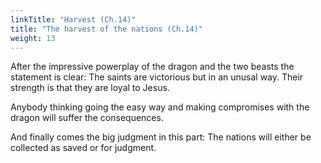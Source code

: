 ```yaml
---
linkTitle: "Harvest (Ch.14)"
title: "The harvest of the nations (Ch.14)"
weight: 13
---
```


After the impressive powerplay of the dragon and the two beasts the statement is clear: The saints are victorious but in an unusal way. Their strength is that they are loyal to Jesus.

Anybody thinking going the easy way and making compromises with the dragon will suffer the consequences.

And finally comes the big judgment in this part: The nations will either be collected as saved or for judgment. 